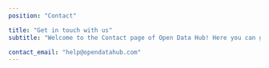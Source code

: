 ```yaml
---
position: "Contact"

title: "Get in touch with us"
subtitle: "Welcome to the Contact page of Open Data Hub! Here you can get in touch with the Open Data Hub team if you have questions, need help or would like to collaborate with us. We are always happy to listen to our community and provide support and advice on how to access and share data."

contact_email: "help@opendatahub.com"
---
```



